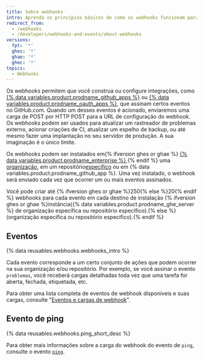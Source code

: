```yaml
---
title: Sobre webhooks
intro: Aprenda os princípios básicos de como os webhooks funcionam para ajudá-lo a criar e configurar integrações.
redirect_from:
  - /webhooks
  - /developers/webhooks-and-events/about-webhooks
versions:
  fpt: '*'
  ghes: '*'
  ghae: '*'
  ghec: '*'
topics:
  - Webhooks
---
```


Os webhooks permitem que você construa ou configure integrações, como [{% data variables.product.prodname_github_apps %}](/apps/building-github-apps/) ou [{% data variables.product.prodname_oauth_apps %}](/apps/building-oauth-apps/), que assinam certos eventos no GitHub.com. Quando um desses eventos é acionado, enviaremos uma carga de POST por HTTP POST para a URL de configuração do webhook. Os webhooks podem ser usados para atualizar um rastreador de problemas externo, acionar criações de CI, atualizar um espelho de backup, ou até mesmo fazer uma implantação no seu servidor de produção. A sua imaginação é o único limite.

Os webhooks podem ser instalados em{% ifversion ghes or ghae %} [{% data variables.product.prodname_enterprise %}](/rest/reference/enterprise-admin#global-webhooks/),{% endif %} uma [organização][org-hooks], em um repositório[específico][repo-hooks] ou em {% data variables.product.prodname_github_app %}. Uma vez instalado, o webhook será enviado cada vez que ocorrer um ou mais eventos assinados.

Você pode criar até {% ifversion ghes or ghae %}250{% else %}20{% endif %} webhooks para cada evento em cada destino de instalação {% ifversion ghes or ghae %}instância({% data variables.product.prodname_ghe_server %} de organização específica ou repositório específico).{% else %}(organização específica ou repositório específico).{% endif %}

## Eventos

{% data reusables.webhooks.webhooks_intro %}

Cada evento corresponde a um certo conjunto de ações que podem ocorrer na sua organização e/ou repositório. Por exemplo, se você assinar o evento `problemas`, você receberá cargas detalhadas toda vez que uma tarefa for aberta, fechada, etiquetada, etc.

Para obter uma lista completa de eventos de webhook disponíveis e suas cargas, consulte "[Eventos e cargas de webhook](/developers/webhooks-and-events/webhook-events-and-payloads)".

## Evento de ping

{% data reusables.webhooks.ping_short_desc %}

Para obter mais informações sobre a carga do webhook do evento de `ping`, consulte o evento [`ping`](/webhooks/event-payloads/#ping).

[org-hooks]: /rest/reference/orgs#webhooks/
[repo-hooks]: /rest/reference/repos#webhooks
